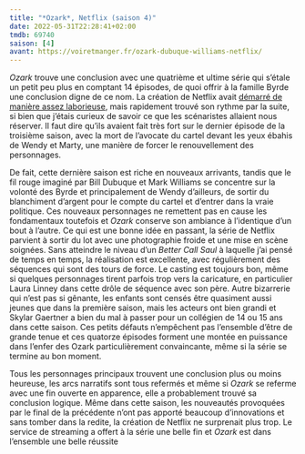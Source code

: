 ```yaml
---
title: "*Ozark*, Netflix (saison 4)"
date: 2022-05-31T22:28:41+02:00
tmdb: 69740 
saison: [4]
avant: https://voiretmanger.fr/ozark-dubuque-williams-netflix/
---
```


*Ozark* trouve une conclusion avec une quatrième et ultime série qui s’étale un petit peu plus en comptant 14 épisodes,  de quoi offrir à la famille Byrde une conclusion digne de ce nom. La création de Netflix avait [démarré de manière assez laborieuse](https://voiretmanger.fr/ozark-dubuque-williams-netflix/), mais rapidement trouvé son rythme par la suite, si bien que j’étais curieux de savoir ce que les scénaristes allaient nous réserver. Il faut dire qu’ils avaient fait très fort sur le dernier épisode de la troisième saison, avec la mort de l’avocate du cartel devant les yeux ébahis de Wendy et Marty, une manière de forcer le renouvellement des personnages. 

De fait, cette dernière saison est riche en nouveaux arrivants, tandis que le fil rouge imaginé par 	Bill Dubuque et Mark Williams se concentre sur la volonté des Byrde et principalement de Wendy d’ailleurs, de sortir du blanchiment d’argent pour le compte du cartel et d’entrer dans la vraie politique. Ces nouveaux personnages ne remettent pas en cause les fondamentaux toutefois et *Ozark* conserve son ambiance à l’identique d’un bout à l’autre. Ce qui est une bonne idée en passant, la série de Netflix parvient à sortir du lot avec une photographie froide et une mise en scène soignées. Sans atteindre le niveau d’un *Better Call Saul* à laquelle j’ai pensé de temps en temps, la réalisation est excellente, avec régulièrement des séquences qui sont des tours de force. Le casting est toujours bon, même si quelques personnages tirent parfois trop vers la caricature, en particulier Laura Linney dans cette drôle de séquence avec son père. Autre bizarrerie qui n’est pas si gênante, les enfants sont censés être quasiment aussi jeunes que dans la première saison, mais les acteurs ont bien grandi et Skylar Gaertner a bien du mal à passer pour un collégien de 14 ou 15 ans dans cette saison. Ces petits défauts n’empêchent pas l’ensemble d’être de grande tenue et ces quatorze épisodes forment une montée en puissance dans l’enfer des Ozark particulièrement convaincante, même si la série se termine au bon moment.

Tous les personnages principaux trouvent une conclusion plus ou moins heureuse, les arcs narratifs sont tous refermés et même si *Ozark* se referme avec une fin ouverte en apparence, elle a probablement trouvé sa conclusion logique. Même dans cette saison, les nouveautés provoquées par le final de la précédente n’ont pas apporté beaucoup d’innovations et sans tomber dans la redite, la création de Netflix ne surprenait plus trop. Le service de streaming a offert à la série une belle fin et *Ozark* est dans l’ensemble une belle réussite 
